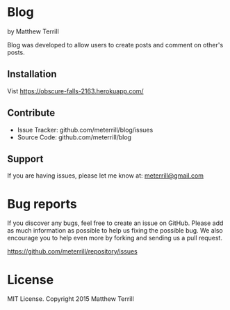 Blog
========

by Matthew Terrill

Blog was developed to allow users to create posts and comment on other's posts.


Installation
------------

Vist https://obscure-falls-2163.herokuapp.com/


Contribute
----------

- Issue Tracker: github.com/meterrill/blog/issues
- Source Code: github.com/meterrill/blog


Support
-------

If you are having issues, please let me know at: meterrill@gmail.com

Bug reports
===========

If you discover any bugs, feel free to create an issue on GitHub. Please add as much information as possible to help us fixing the possible bug. We also encourage you to help even more by forking and sending us a pull request.

https://github.com/meterrill/repository/issues

License
=======

MIT License. Copyright 2015 Matthew Terrill
